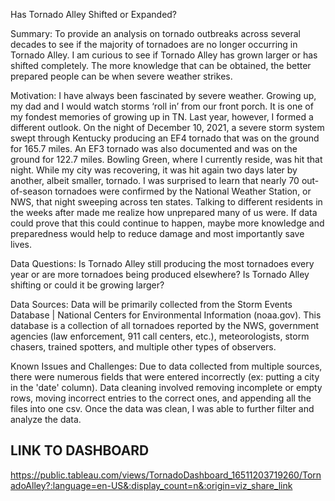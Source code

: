 Has Tornado Alley Shifted or Expanded?

Summary: To provide an analysis on tornado outbreaks across several decades to see if the majority of tornadoes are no longer occurring in Tornado Alley. I am curious to see if Tornado Alley has grown larger or has shifted completely. The more knowledge that can be obtained, the better prepared people can be when severe weather strikes.

Motivation: I have always been fascinated by severe weather. Growing up, my dad and I would watch storms ‘roll in’ from our front porch. It is one of my fondest memories of growing up in TN. Last year, however, I formed a different outlook.  On the night of December 10, 2021, a severe storm system swept through Kentucky producing an EF4 tornado that was on the ground for 165.7 miles. An EF3 tornado was also documented and was on the ground for 122.7 miles. Bowling Green, where I currently reside, was hit that night. While my city was recovering, it was hit again two days later by another, albeit smaller, tornado. I was surprised to learn that nearly 70 out-of-season tornadoes were confirmed by the National Weather Station, or NWS, that night sweeping across ten states. Talking to different residents in the weeks after made me realize how unprepared many of us were. If data could prove that this could continue to happen, maybe more knowledge and preparedness would help to reduce damage and most importantly save lives.

Data Questions: Is Tornado Alley still producing the most tornadoes every year or are more tornadoes being produced elsewhere? Is Tornado Alley shifting or could it be growing larger?

Data Sources: Data will be primarily collected from the Storm Events Database | National Centers for Environmental Information (noaa.gov). This database is a collection of all tornadoes reported by the NWS, government agencies (law enforcement, 911 call centers, etc.), meteorologists, storm chasers, trained spotters, and multiple other types of observers.

Known Issues and Challenges: Due to data collected from multiple sources, there were numerous fields that were entered incorrectly (ex: putting a city in the 'date' column). Data cleaning involved removing incomplete or empty rows, moving incorrect entries to the correct ones, and appending all the files into one csv. Once the data was clean, I was able to further filter and analyze the data.

LINK TO DASHBOARD
-------------------------------------------------
https://public.tableau.com/views/TornadoDashboard_16511203719260/TornadoAlley?:language=en-US&:display_count=n&:origin=viz_share_link
